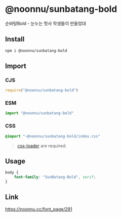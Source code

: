 # @noonnu/sunbatang-bold
순바탕Bold - 눈누는 멋사 학생들이 만들었대

## Install
```sh
npm i @noonnu/sunbatang-bold
```
## Import
### CJS
```js
require("@noonnu/sunbatang-bold")
```
### ESM
```js
import "@noonnu/sunbatang-bold"
```
### CSS 
```css
@import "~@noonnu/sunbatang-bold/index.css"
```
> [css-loader](https://github.com/webpack-contrib/css-loader) are required.

## Usage
```css
body {
    font-family: "SunBatang-Bold", serif;
}
```

## Link
https://noonnu.cc/font_page/291